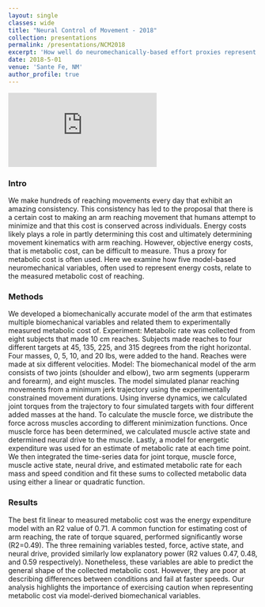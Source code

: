 ```yaml
---
layout: single
classes: wide
title: "Neural Control of Movement - 2018"
collection: presentations
permalink: /presentations/NCM2018
excerpt: 'How well do neuromechanically-based effort proxies represent the metabolic cost of reaching?'
date: 2018-5-01
venue: 'Sante Fe, NM'
author_profile: true
---
```

<embed src="https://github.com/GBruening/GBruening.github.io/raw/master/posters/MLMC_2018.pdf" type="application/pdf" />

### Intro

We make hundreds of reaching movements every day that exhibit an amazing consistency. This consistency has led to the proposal that there is a certain cost to making an arm reaching movement that humans attempt to minimize and that this cost is conserved across individuals. Energy costs likely plays a role in partly determining this cost and ultimately determining movement kinematics with arm reaching. However, objective energy costs, that is metabolic cost, can be difficult to measure. Thus a proxy for metabolic cost is often used. Here we examine how five model-based neuromechanical variables, often used to represent energy costs, relate to the measured metabolic cost of reaching. 

### Methods

We developed a biomechanically accurate model of the arm that estimates multiple biomechanical variables and related them to experimentally measured metabolic cost of. Experiment: Metabolic rate was collected from eight subjects that made 10 cm reaches. Subjects made reaches to four different targets at 45, 135, 225, and 315 degrees from the right horizontal. Four masses, 0, 5, 10, and 20 lbs, were added to the hand. Reaches were made at six different velocities. Model: The biomechanical model of the arm consists of two joints (shoulder and elbow), two arm segments (upperarm and forearm), and eight muscles. The model simulated planar reaching movements from a minimum jerk trajectory using the experimentally constrained movement durations. Using inverse dynamics, we calculated joint torques from the trajectory to four simulated targets with four different added masses at the hand. To calculate the muscle force, we distribute the force across muscles according to different minimization functions. Once muscle force has been determined, we calculated muscle active state and determined neural drive to the muscle. Lastly, a model for energetic expenditure was used for an estimate of metabolic rate at each time point. We then integrated the time-series data for joint torque, muscle force, muscle active state, neural drive, and estimated metabolic rate for each mass and speed condition and fit these sums to collected metabolic data using either a linear or quadratic function. 

### Results

The best fit linear to measured metabolic cost was the energy expenditure model with an R2 value of 0.71. A common function for estimating cost of arm reaching, the rate of torque squared, performed significantly worse (R2=0.49).  The three remaining variables tested, force, active state, and neural drive, provided similarly low explanatory power (R2 values 0.47, 0.48, and 0.59 respectively). Nonetheless, these variables are able to predict the general shape of the collected metabolic cost. However, they are poor at describing differences between conditions and fail at faster speeds. Our analysis highlights the importance of exercising caution when representing metabolic cost via model-derived biomechanical variables. 

<!-- 
This paper is about the number 1. The number 2 is left for future work.
<embed src="https://github.com/GBruening/GBruening.github.io/raw/master/images/arm_model/Full2.pdf" type="application/pdf" />

[Download paper here](http://academicpages.github.io/files/paper1.pdf)

Recommended citation: Your Name, You. (2009). "Paper Title Number 1." <i>Journal 1</i>. 1(1). -->